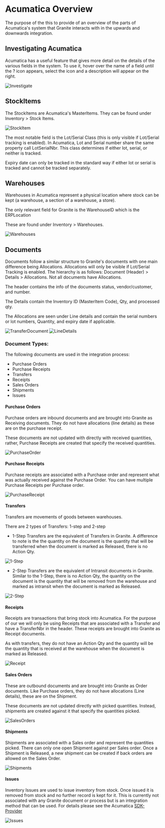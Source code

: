 # Acumatica Overview

The purpose of the this to provide of an overview of the parts of Acumatica's system that Granite interacts with in the upwards and downwards integration. 

## Investigating Acumatica

Acumatica has a useful feature that gives more detail on the details of the various fields in the system. 
To use it, hover over the name of a field until the ? icon appears, select the icon and a description will appear on the right. 

![Investigate](./acumatica-img/investigate.gif)

## StockItems

The StockItems are Acumatica's MasterItems. They can be found under Inventory > Stock Items.

![StockItem](./acumatica-img/stockitem.PNG)

The most notable field is the Lot/Serial Class (this is only visible if Lot/Serial tracking is enabled). In Acumatica, Lot and Serial number share the same property call LotSerialNbr. This class determines if either lot, serial, or neither is tracked. 

Expiry date can only be tracked in the standard way if either lot or serial is tracked and cannot be tracked separately. 

## Warehouses

Warehouses in Acumatica represent a physical location where stock can be kept (a warehouse, a section of a warehouse, a store).

The only relevant field for Granite is the WarehouseID which is the ERPLocation

These are found under Inventory > Warehouses.

![Warehouses](./acumatica-img/warehouses.PNG)

## Documents

Documents follow a similar structure to Granite's documents with one main difference being Allocations. Allocations will only be visible if Lot/Serial Tracking is enabled. 
The hierarchy is as follows: Document (Header) > Details > Allocations. Not all documents have Allocations. 

The header contains the info of the documents status, vendor/customer, and number.

The Details contain the Inventory ID (MasterItem Code), Qty, and processed qty. 

The Allocations are seen under Line details and contain the serial numbers or lot numbers, Quantity, and expiry date if applicable. 

![TransferDocument](./acumatica-img/transfer.PNG)
![LineDetails](./acumatica-img/line-details.PNG)

### Document Types:

The following documents are used in the integration process:

- Purchase Orders
- Purchase Receipts
- Transfers
- Receipts
- Sales Orders
- Shipments
- Issues

#### Purchase Orders

Purchase orders are inbound documents and are brought into Granite as Receiving documents. 
They do not have allocations (line details) as these are on the purchase receipt.

These documents are not updated with directly with received quantities, rather, Purchase Receipts are created that specify the received quantities. 

![PurchaseOrder](./acumatica-img/purchase-order.PNG)

#### Purchase Receipts

Purchase receipts are associated with a Purchase order and represent what was actually received against the Purchase Order. 
You can have multiple Purchase Receipts per Purchase order. 

![PurchaseReceipt](./acumatica-img/purchase-receipt.PNG)

#### Transfers

Transfers are movements of goods between warehouses. 

There are 2 types of Transfers: 1-step and 2-step

- 1-Step Transfers are the equivalent of Transfers in Granite. A difference to note is the the quantity on the document is the quantity that will be transferred when the document is marked as Released, there is no Action Qty. 

![1-Step](./acumatica-img/1-step.PNG)

- 2-Step Transfers are the equivalent of Intransit documents in Granite. Similar to the 1-Step, there is no Action Qty, the quantity on the document is the quantity that will be removed from the warehouse and marked as intransit when the document is marked as Released. 

![2-Step](./acumatica-img/2-step.PNG)


#### Receipts

Receipts are transactions that bring stock into Acumatica. For the purpose of our we will only be using Receipts that are associated with a Transfer and have a TransferNbr in the header. These receipts are brought into Granite as Receipt documents.

As with transfers, they do not have an Action Qty and the quantity will be the quantity that is received at the warehouse when the document is marked as Released. 

![Receipt](./acumatica-img/receipt.PNG)


#### Sales Orders

These are outbound documents and are brought into Granite as Order documents. 
Like Purchase orders, they do not have allocations (Line details), these are on the Shipment. 

These documents are not updated directly with picked quantities. Instead, shipments are created against it that specify the quantities picked. 

![SalesOrders](./acumatica-img/sales-order.PNG)

#### Shipments

Shipments are associated with a Sales order and represent the quantities picked. 
There can only one open Shipment against per Sales order. Once a Shipment is Released, a new shipment can be created if back orders are allowed on the Sales Order. 

![Shipments](./acumatica-img/shipment.PNG)

#### Issues

Inventory Issues are used to issue inventory from stock. Once issued it is removed from stock and no further record is kept for it. This is currently not associated with any Granite document or process but is an integration method that can be used. For details please see the Acumatica [SDK-Provider](sdk-provider.md)

![Issues](./acumatica-img/issue.PNG)